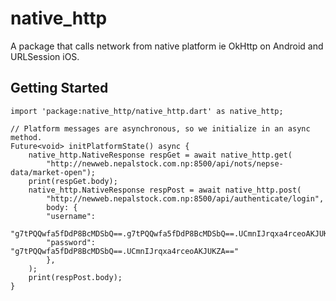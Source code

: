 # native_http

A package that calls network from native platform ie OkHttp on Android and URLSession iOS.

## Getting Started

```
import 'package:native_http/native_http.dart' as native_http;

// Platform messages are asynchronous, so we initialize in an async method.
Future<void> initPlatformState() async {
    native_http.NativeResponse respGet = await native_http.get(
        "http://newweb.nepalstock.com.np:8500/api/nots/nepse-data/market-open");
    print(respGet.body);
    native_http.NativeResponse respPost = await native_http.post(
        "http://newweb.nepalstock.com.np:8500/api/authenticate/login",
        body: {
        "username":
        "g7tPQQwfa5fDdP8BcMDSbQ==.g7tPQQwfa5fDdP8BcMDSbQ==.UCmnIJrqxa4rceoAKJUKZA==",
        "password": "g7tPQQwfa5fDdP8BcMDSbQ==.UCmnIJrqxa4rceoAKJUKZA=="
        },
    );
    print(respPost.body);
}
```
